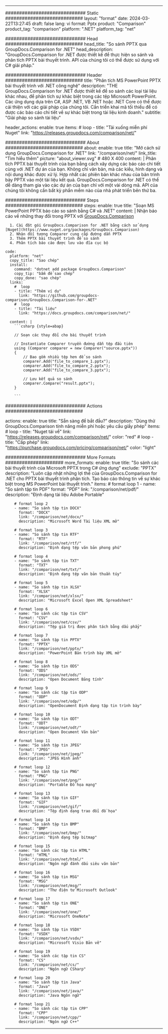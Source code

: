 
---
############################# Static ############################
layout: "format"
date:  2024-03-22T13:27:45
draft: false
lang: vi
format: Pptx
product: "Comparison"
product_tag: "comparison"
platform: ".NET"
platform_tag: "net"

############################# Head ############################
head_title: "So sánh PPTX qua GroupDocs.Comparison for .NET"
head_description: "GroupDocs.Comparison for .NET được thiết kế để thực hiện so sánh và phân tích PPTX bài thuyết trình. API của chúng tôi có thể được sử dụng với C# giải pháp."

############################# Header ############################
title: "Phân tích MS PowerPoint PPTX bài thuyết trình với .NET công nghệ" 
description: "THE GroupDocs.Comparison for .NET được thiết kế để so sánh các loại tài liệu khác nhau, để phân tích sự khác biệt trong các tệp Microsoft PowerPoint. Các ứng dụng dựa trên C#, ASP .NET, VB .NET hoặc .NET Core có thể được cải thiện với các giải pháp của chúng tôi. Cần triển khai mã tối thiểu để có được các báo cáo chi tiết về sự khác biệt trong tài liệu kinh doanh."
subtitle: "Giải pháp so sánh tài liệu" 

header_actions:
  enable: true
  items:
    #  loop
    - title: "Tải xuống miễn phí Nuget"
      link: "https://releases.groupdocs.com/comparison/net/"
      
############################# About ############################
about:
    enable: true
    title: "Mở cách sử dụng GroupDocs.Comparison for .NET"
    link: "/comparison/net/"
    link_title: "Tìm hiểu thêm"
    picture: "about_viewer.svg" # 480 X 400
    content: |
       Phân tích PPTX bài thuyết trình của bạn bằng cách xây dựng các báo cáo chi tiết cùng với .NET dự án của bạn. Không chỉ văn bản, mà các kiểu, hình dạng và nội dung khác được xử lý. Hợp nhất các phiên bản khác nhau của bản trình bày PPTX vào một tài liệu kết quả. GroupDocs.Comparison for .NET có thể dễ dàng tham gia vào các dự án của bạn chỉ với một vài dòng mã. API của chúng tôi không cần bất kỳ phần mềm nào của nhà phát triển bên thứ ba.

############################# Steps ############################
steps:
    enable: true
    title: "Soạn MS PowerPoint PPTX báo cáo so sánh bằng C# và .NET"
    content: |
      Nhận báo cáo về những thay đổi trong PPTX với [GroupDocs.Comparison](https://products.groupdocs.com/comparison/net/)
      
      1. Cài đặt gói GroupDocs.Comparison for .NET bằng cách sử dụng [Nuget](https://www.nuget.org/packages/GroupDocs.Comparison)
      2. Nhận đối tượng Comparer cung cấp đường dẫn PPTX
      3. Thêm PPTX bài thuyết trình để so sánh
      4. Phân tích báo cáo được lưu vào đĩa cục bộ
   
    code:
      platform: "net"
      copy_title: "Sao chép"
      install:
        command: "dotnet add package GroupDocs.Comparison"
        copy_tip: "bấm để sao chép"
        copy_done: "sao chép"
      links:
        #  loop
        - title: "Thêm ví dụ"
          link: "https://github.com/groupdocs-comparison/GroupDocs.Comparison-for-.NET"
        #  loop
        - title: "Tài liệu"
          link: "https://docs.groupdocs.com/comparison/net/"
          
      content: |
        ```csharp {style=abap}

        // Soạn các thay đổi cho bài thuyết trình

        // Instantiate Comparer truyền đường dẫn tệp đầu tiên
        using (Comparer comparer = new Comparer("source.pptx"))
        {
            // Bao gồm nhiều tệp hơn để so sánh
        	comparer.Add("file_to_compare_1.pptx");
            comparer.Add("file_to_compare_2.pptx");
            comparer.Add("file_to_compare_3.pptx");

            // Lưu kết quả so sánh
            comparer.Compare("result.pptx"); 
        }
        
        ```            

############################# Actions ############################

actions:
  enable: true
  title: "Sẵn sàng để bắt đầu?"
  description: "Dùng thử GroupDocs.Comparison tính năng miễn phí hoặc yêu cầu giấy phép"
  items:
    #  loop
    - title: "Nuget tải về"
      link: "https://releases.groupdocs.com/comparison/net/"
      color: "red"
        #  loop
    - title: "Cấp phép"
      link: "https://purchase.groupdocs.com/pricing/comparison/net/"
      color: "light"


############################# More Formats #####################
more_formats:
    enable: true
    title: "So sánh các bài thuyết trình của Microsoft PPTX trong C# ứng dụng"
    exclude: "PPTX"
    description: "Luôn cập nhật những lợi thế của GroupDocs.Comparison for .NET cho PPTX bài thuyết trình phân tích. Tạo báo cáo thông tin về sự khác biệt trong MS PowerPoint bài thuyết trình."
    items: 
        # format loop 1
        - name: "So sánh tập tin PDF"
          format: "PDF"
          link: "/comparison/net/pdf/"
          description: "Định dạng tài liệu Adobe Portable"

        # format loop 2
        - name: "So sánh tập tin DOCX"
          format: "DOCX"
          link: "/comparison/net/docx/"
          description: "Microsoft Word Tài liệu XML mở"

        # format loop 3
        - name: "So sánh tập tin RTF"
          format: "RTF"
          link: "/comparison/net/rtf/"
          description: "Định dạng tệp văn bản phong phú"

        # format loop 4
        - name: "So sánh tập tin TXT"
          format: "TXT"
          link: "/comparison/net/txt/"
          description: "Định dạng tệp văn bản thuần túy"

        # format loop 5
        - name: "So sánh tập tin XLSX"
          format: "XLSX"
          link: "/comparison/net/xlsx/"
          description: "Microsoft Excel Open XML Spreadsheet"

        # format loop 6
        - name: "So sánh các tập tin CSV"
          format: "CSV"
          link: "/comparison/net/csv/"
          description: "Tệp giá trị được phân tách bằng dấu phẩy"

        # format loop 7
        - name: "So sánh tập tin PPTX"
          format: "PPTX"
          link: "/comparison/net/pptx/"
          description: "PowerPoint Bản trình bày XML mở"

        # format loop 8
        - name: "So sánh tập tin ODS"
          format: "ODS"
          link: "/comparison/net/ods/"
          description: "Open Document Bảng tính"

        # format loop 9
        - name: "So sánh các tập tin ODP"
          format: "ODP"
          link: "/comparison/net/odp/"
          description: "OpenDocument Định dạng tập tin trình bày"

        # format loop 10
        - name: "So sánh tập tin ODT"
          format: "ODT"
          link: "/comparison/net/odt/"
          description: "Open Document Văn bản"

        # format loop 11
        - name: "So sánh tập tin JPEG"
          format: "JPEG"
          link: "/comparison/net/jpeg/"
          description: "JPEG Hình ảnh"

        # format loop 12
        - name: "So sánh tập tin PNG"
          format: "PNG"
          link: "/comparison/net/png/"
          description: "Portable Đồ họa mạng"

        # format loop 13
        - name: "So sánh tập tin GIF"
          format: "GIF"
          link: "/comparison/net/gif/"
          description: "Tệp định dạng trao đổi đồ họa"

        # format loop 14
        - name: "So sánh tập tin BMP"
          format: "BMP"
          link: "/comparison/net/bmp/"
          description: "Định dạng tệp bitmap"

        # format loop 15
        - name: "So sánh các tập tin HTML"
          format: "HTML"
          link: "/comparison/net/html/"
          description: "Ngôn ngữ đánh dấu siêu văn bản"

        # format loop 16
        - name: "So sánh tập tin MSG"
          format: "MSG"
          link: "/comparison/net/msg/"
          description: "Thư điện tử Microsoft Outlook"

        # format loop 17
        - name: "So sánh tập tin ONE"
          format: "ONE"
          link: "/comparison/net/one/"
          description: "Microsoft OneNote"

        # format loop 18
        - name: "So sánh tập tin VSDX"
          format: "VSDX"
          link: "/comparison/net/vsdx/"
          description: "Microsoft Visio Bản vẽ"

        # format loop 19
        - name: "So sánh các tập tin CS"
          format: "CS"
          link: "/comparison/net/cs/"
          description: "Ngôn ngữ CSharp"

        # format loop 20
        - name: "So sánh tập tin Java"
          format: "Java"
          link: "/comparison/net/java/"
          description: "Java Ngôn ngữ"
          
        # format loop 21
        - name: "So sánh các tập tin CPP"
          format: "CPP"
          link: "/comparison/net/cpp/"
          description: "Ngôn ngữ C++"
---